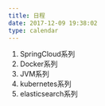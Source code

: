 ```yaml
---
title: 日程
date: 2017-12-09 19:38:02
type: calendar
---
```


1. SpringCloud系列
2. Docker系列
3. JVM系列
4. kubernetes系列
5. elasticsearch系列
